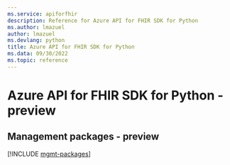```yaml
---
ms.service: apiforfhir
description: Reference for Azure API for FHIR SDK for Python
ms.author: lmazuel
author: lmazuel
ms.devlang: python
title: Azure API for FHIR SDK for Python
ms.data: 09/30/2022
ms.topic: reference
---
```

# Azure API for FHIR SDK for Python - preview

## Management packages - preview
[!INCLUDE [mgmt-packages](api-for-fhir-mgmt-index.md)]

